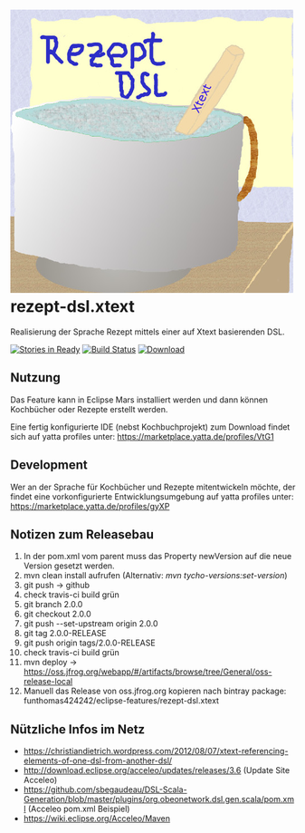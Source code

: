 # ![logo](com.github.funthomas424242.dsl.rezept.target/rezeptdsl-500x500.jpg "Rezept-DSL.Xtext") rezept-dsl.xtext
Realisierung der Sprache Rezept mittels einer auf Xtext basierenden DSL.

[![Stories in Ready](https://badge.waffle.io/FunThomas424242/rezept-dsl.xtext.png?label=ready&title=Ready)](http://waffle.io/FunThomas424242/rezept-dsl.xtext)
[![Build Status](https://travis-ci.org/FunThomas424242/rezept-dsl.xtext.svg?branch=master)](https://travis-ci.org/FunThomas424242/rezept-dsl.xtext)
 [![Download](https://api.bintray.com/packages/funthomas424242/eclipse-features/rezept-dsl.xtext/images/download.svg) ](https://bintray.com/funthomas424242/eclipse-features/rezept-dsl.xtext/_latestVersion)

## Nutzung
Das Feature kann in Eclipse Mars installiert werden und dann können Kochbücher oder Rezepte erstellt werden.

Eine fertig konfigurierte IDE (nebst Kochbuchprojekt) zum Download findet sich auf yatta profiles unter:
https://marketplace.yatta.de/profiles/VtG1


## Development

Wer an der Sprache für Kochbücher und Rezepte mitentwickeln möchte, der findet eine vorkonfigurierte
Entwicklungsumgebung auf yatta profiles unter:
https://marketplace.yatta.de/profiles/gyXP

## Notizen zum Releasebau

1. In der pom.xml vom parent muss das Property newVersion auf die neue Version gesetzt werden.
1. mvn clean install aufrufen (Alternativ: *mvn tycho-versions:set-version*)
1. git push -> github
1. check travis-ci build grün
1. git branch 2.0.0
1. git checkout 2.0.0
1. git push --set-upstream origin 2.0.0
1. git tag 2.0.0-RELEASE
1. git push origin tags/2.0.0-RELEASE
1. check travis-ci build grün
1. mvn deploy -> https://oss.jfrog.org/webapp/#/artifacts/browse/tree/General/oss-release-local
1. Manuell das Release von oss.jfrog.org kopieren nach bintray package: funthomas424242/eclipse-features/rezept-dsl.xtext

## Nützliche Infos im Netz

* https://christiandietrich.wordpress.com/2012/08/07/xtext-referencing-elements-of-one-dsl-from-another-dsl/
* http://download.eclipse.org/acceleo/updates/releases/3.6 (Update Site Acceleo)
* https://github.com/sbegaudeau/DSL-Scala-Generation/blob/master/plugins/org.obeonetwork.dsl.gen.scala/pom.xml (Acceleo pom.xml Beispiel)
* https://wiki.eclipse.org/Acceleo/Maven
